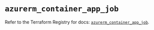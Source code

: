 # `azurerm_container_app_job`

Refer to the Terraform Registry for docs: [`azurerm_container_app_job`](https://registry.terraform.io/providers/hashicorp/azurerm/3.104.2/docs/resources/container_app_job).
